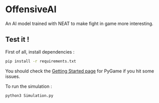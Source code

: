 # OffensiveAI

An AI model trained with NEAT to make fight in game more interesting.

## Test it !

First of all, install dependencies :

```bash
pip install -r requirements.txt
```

You should check the [Getting Started page](https://www.pygame.org/wiki/GettingStarted) for PyGame if you hit some issues.

To run the simulation :

```bash
python3 Simulation.py
```